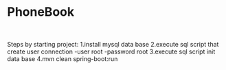 # PhoneBook
<br>

Steps by starting project:
1.install mysql data base
2.execute sql script that create user connection
-user root
-password root
3.execute sql script init data base
4.mvn clean spring-boot:run
 
